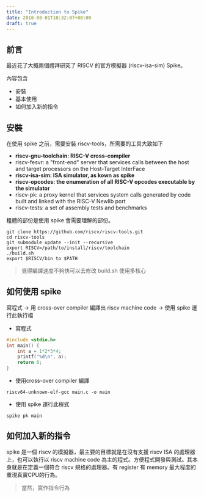 ```yaml
---
title: "Introduction to Spike"
date: 2018-08-01T10:32:07+08:00
draft: true
---
```


## 前言

最近花了大概兩個禮拜研究了 RISCV 的官方模擬器 (riscv-isa-sim) Spike。

內容包含

- 安裝
- 基本使用
- 如何加入新的指令

## 安裝

在使用 spike 之前，需要安裝 riscv-tools，所需要的工具大致如下

- **riscv-gnu-toolchain: RISC-V cross-compiler**
- riscv-fesvr: a "front-end" server that services calls between the host and target processors on the Host-Target InterFace 
- **riscv-isa-sim: ISA simulator, as kown as spike**
- **riscv-opcodes: the enumeration of all RISC-V opcodes executable by the simulator**
- riscv-pk: a proxy kernel that services system calls generated by code built and linked with the RISC-V Newlib port
- riscv-tests: a set of assembly tests and benchmarks

粗體的部份是使用 spike 會需要理解的部份。

```shell
git clone https://github.com/riscv/riscv-tools.git
cd riscv-tools
git submodule update --init --recursive
export RISCV=/path/to/install/riscv/toolchain
./build.sh
export $RISCV/bin to $PATH
```

> 覺得編譯速度不夠快可以去修改 build.sh 使用多核心


## 如何使用 spike

寫程式 -> 用 cross-over compiler 編譯出 riscv machine code -> 使用 spike 運行此執行檔

- 寫程式
```c
#include <stdio.h>
int main() {
    int a = 1*2*3*4;
    printf("%d\n", a);
    return 0;
}
```
- 使用cross-over compiler 編譯
```shell
riscv64-unknown-elf-gcc main.c -o main
```
- 使用 spike 運行此程式
```
spike pk main
```

## 如何加入新的指令

spike 是一個 riscv 的模擬器，最主要的目標就是在沒有支援 riscv ISA 的處理器上，也可以執行以 riscv machine code 為主的程式。方便程式開發與測試。其本身就是在定義一個符合 riscv 規格的處理器。有 register 有 memory 最大程度的重現真實CPU的行為。

> 當然，實作指令行為